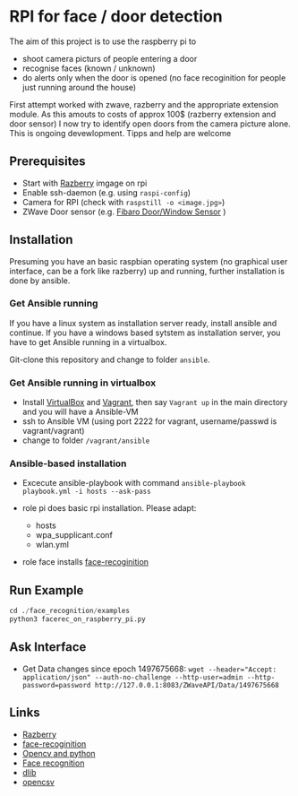# RPI for face / door detection

The aim of this project is to use the raspberry pi to
* shoot camera picturs of people entering a door
* recognise faces (known / unknown)
* do alerts only when the door is opened (no face recoginition for people just running around the house)

First attempt worked with zwave, razberry and the appropriate extension module. As this amouts to costs of approx 100$ (razberry extension and door sensor) I now try to identify open doors from the camera picture alone. This is ongoing devewlopment. Tipps and help are welcome 



## Prerequisites

* Start with  [Razberry](http://razberry.z-wave.me/) imgage on rpi
* Enable ssh-daemon (e.g. using `raspi-config`)
* Camera for RPI (check with `raspstill -o <image.jpg>`)
* ZWave Door sensor (e.g. [Fibaro Door/Window Sensor](https://www.fibaro.com/de/products/door-window-sensor/) )

## Installation

Presuming you have an basic raspbian operating system (no graphical user interface, can be a fork like razberry) up and running, further installation is done by ansible. 

### Get Ansible running
If you have a linux system as installation server ready, install ansible and continue.
If you have a windows based sytstem as installation server, you have to get Ansible running in a virtualbox. 

Git-clone this repository and change to folder `ansible`.
### Get Ansible running in virtualbox 
   
* Install [VirtualBox](http://www.oracle.com/technetwork/server-storage/virtualbox/downloads/index.html) and [Vagrant](https://www.vagrantup.com/downloads.html), then say `Vagrant up` in the main directory and you will have a Ansible-VM
* ssh to Ansible VM (using port 2222 for vagrant, username/passwd is vagrant/vagrant)
* change to folder `/vagrant/ansible`

### Ansible-based installation
* Excecute ansible-playbook with command `ansible-playbook playbook.yml -i hosts --ask-pass`
* role pi does basic rpi installation. Please adapt:
    * hosts
    * wpa_supplicant.conf
    * wlan.yml
    
* role face installs [face-recoginition](https://github.com/ageitgey/face_recognition)


## Run Example
```python
cd ./face_recognition/examples
python3 facerec_on_raspberry_pi.py
```

## Ask Interface
* Get Data changes since epoch 1497675668: `wget --header="Accept: application/json" --auth-no-challenge --http-user=admin --http-password=password http://127.0.0.1:8083/ZWaveAPI/Data/1497675668`

## Links
* [Razberry](http://razberry.z-wave.me/)
* [face-recoginition](https://github.com/ageitgey/face_recognition)
* [Opencv and python](http://www.pyimagesearch.com/2015/06/01/home-surveillance-and-motion-detection-with-the-raspberry-pi-python-and-opencv/)
* [Face recognition](http://rpihome.blogspot.de/2015/03/face-detection-with-raspberry-pi.html)
* [dlib](https://github.com/davisking)
* [opencsv](https://github.com/Itseez/opencv)

